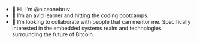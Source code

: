 - 👋 Hi, I’m @niceonebruv
- 👀 I’m an avid learner and hitting the coding bootcamps.
- 💞️ I’m looking to collaborate with people that can mentor me. Specifically interested in the embedded systems realm and technologies surrounding the future of Bitcoin.

<!---
niceonebruv/niceonebruv is a ✨ special ✨ repository because its `README.md` (this file) appears on your GitHub profile.
You can click the Preview link to take a look at your changes.
--->
